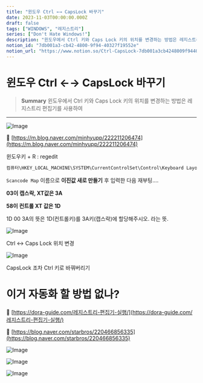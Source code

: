 ```yaml
---
title: "윈도우 Ctrl ←→ CapsLock 바꾸기"
date: 2023-11-03T00:00:00.000Z
draft: false
tags: ["WINDOWS", "레지스트리"]
series: ["Don't Hate Windows!"]
description: "윈도우에서 Ctrl 키와 Caps Lock 키의 위치를 변경하는 방법은 레지스트리 편집기를 사용하여 "
notion_id: "7db001a3-cb42-4800-9f94-40327f19552e"
notion_url: "https://www.notion.so/Ctrl-CapsLock-7db001a3cb4248009f9440327f19552e"
---
```


# 윈도우 Ctrl ←→ CapsLock 바꾸기

> **Summary**
> 윈도우에서 Ctrl 키와 Caps Lock 키의 위치를 변경하는 방법은 레지스트리 편집기를 사용하여 

---

![Image](https://prod-files-secure.s3.us-west-2.amazonaws.com/09ccd4d5-876c-4bba-bbdf-cc77a0a11257/11cd1f3c-70bb-4ab7-9e2c-2f1936e43f10/Untitled.png?X-Amz-Algorithm=AWS4-HMAC-SHA256&X-Amz-Content-Sha256=UNSIGNED-PAYLOAD&X-Amz-Credential=ASIAZI2LB466W56RWDGG%2F20250724%2Fus-west-2%2Fs3%2Faws4_request&X-Amz-Date=20250724T081023Z&X-Amz-Expires=3600&X-Amz-Security-Token=IQoJb3JpZ2luX2VjEAAaCXVzLXdlc3QtMiJGMEQCIFu1JTKYMbREGFwT5z%2FmnuyPbwPhty%2BRED7J86ZEwtjbAiBLmRI0v041KLgh33ikm9%2BrXlF%2BS9sVOp5qjlGGs4giRCr%2FAwgpEAAaDDYzNzQyMzE4MzgwNSIMwNlui2JEdG2aHO4WKtwDME04zsqbhTFBNwJx3O6racmqezOaMhCLYi%2BlZ7Xrt3rPTtCYZ35P4p3aqCDV7c9595jtBf%2B8RElCjOwOw2S5QpnwdmfEd1FLCpizJVAe75HwFlHHwOQC98VcZVP7j5ltDx6UlqvO5XQw977W74LraI0wYqxXRl5Y%2FnPkAsIjLZnipQOZiaaDP2l1YS%2B426m0li23fX9dpKsh84Wn7F7%2BOVxYR6wk5tvxQkQNHhawamTyGKDFB2bc7bXJJlQzwlJzs%2BEOkFaeAb%2BRJmIAtqrztI28bk4Y9KvAUXUVwg7ZKpmcUzkwpSPtaL%2FRQ4irVE1rd2KG9zvTv2wIj9q3Prsa4JkDqb1fRIQ%2FRX3CIGIsnyr2VZ0FA21I71zn6ZyAcr6Diy7FPtcGknWE89lHsXdDMk6PFa1pa61RLsuuk3ys6yn7BsvMWc9gJOjDyW7lUNw28qTedjFBVNGAoKIaSjpgJ6FoTITgnTfxhQAdomEBrTErbkmRoBjoufuEQTTRjatiqp3WE%2B3BtGNdmM64aWcHl72gUpsDXVwhvouur54jMBgXtkDMRPlXlUXf2ohsgVxuc8%2BFar6e9uv9DrODZjeQtGbfzm%2BjqB6fpcjD%2BI0IsgmHVWRWUg2MjGvLDYsw2s6HxAY6pgFl2CBzSTOq0OWjwr3odOtNSfuHnI9Do9BSJyffTb0nJy6ymdNYFVi0R5sWwNAeHcyrxKMMhm9k5940MM9H5YNYFnPahqB%2BKiFGc7oFM%2B6dRfH8kSc7tzkdB33uYCrt1lmJj4UCD6LpKzBTG1Iebu8HeKlWZBkNHNckzKFsdAQ0HE5mkCUqIgcKTCKRD7jj1k1DGgVr4cQxm8pUIOXGEGbzE8ScQjez&X-Amz-Signature=a3d0be945fbb7694b9e6ef84e819e4833379653571875589e2eae8c226d7e314&X-Amz-SignedHeaders=host&x-amz-checksum-mode=ENABLED&x-id=GetObject)

🔗 [https://m.blog.naver.com/minhyupp/222211206474](https://m.blog.naver.com/minhyupp/222211206474)

윈도우키 + R : regedit

```c#
컴퓨터\HKEY_LOCAL_MACHINE\SYSTEM\CurrentControlSet\Control\Keyboard Layout
```

`Scancode Map` 이름으로 **이진값 새로 만들기** 후 입력한 다음 재부팅....



**03이 캡스락, XT값은 3A**

**58이 컨트롤 XT 값은 1D**



1D 00 3A의 뜻은 1D(컨트롤키)를 3A키(캡스락)에 할당해주시오. 라는 뜻.



![Image](https://mblogthumb-phinf.pstatic.net/MjAyMTAxMThfNzgg/MDAxNjEwOTQ0NjgxNzgy.YS7Ap6fbEi-TRbEpY5aXdQJ0Hu-rTc_OI1P9DgmtpOQg.g1-cUEsmRpPoCA8b39LlpdpFxUagh7o7I46xAHIjej4g.PNG.minhyupp/image.png?type=w800)

Ctrl <-> Caps Lock 위치 변경

![Image](https://mblogthumb-phinf.pstatic.net/MjAyMTAxMThfMjQg/MDAxNjEwOTQ1Mzk2NjY0.TFPIQALDqOG4bH8YeT2r_Jt1pwBpIpgDuX_k9cyRGpwg.s-wjZ1tR7__cV_HCZjHUUFGDAMsYBcoLJfXHPZyvJnEg.PNG.minhyupp/image.png?type=w800)

CapsLock 조차 Ctrl 키로 바꿔버리기



# 이거 자동화 할 방법 없나?

🔗 [https://dora-guide.com/레지스트리-편집기-실행/](https://dora-guide.com/레지스트리-편집기-실행/)

🔗 [https://blog.naver.com/starbros/220466856335](https://blog.naver.com/starbros/220466856335)

![Image](https://prod-files-secure.s3.us-west-2.amazonaws.com/09ccd4d5-876c-4bba-bbdf-cc77a0a11257/317c6692-f519-47b2-98e6-bd4ed2d3f2f2/Untitled.png?X-Amz-Algorithm=AWS4-HMAC-SHA256&X-Amz-Content-Sha256=UNSIGNED-PAYLOAD&X-Amz-Credential=ASIAZI2LB466W56RWDGG%2F20250724%2Fus-west-2%2Fs3%2Faws4_request&X-Amz-Date=20250724T081023Z&X-Amz-Expires=3600&X-Amz-Security-Token=IQoJb3JpZ2luX2VjEAAaCXVzLXdlc3QtMiJGMEQCIFu1JTKYMbREGFwT5z%2FmnuyPbwPhty%2BRED7J86ZEwtjbAiBLmRI0v041KLgh33ikm9%2BrXlF%2BS9sVOp5qjlGGs4giRCr%2FAwgpEAAaDDYzNzQyMzE4MzgwNSIMwNlui2JEdG2aHO4WKtwDME04zsqbhTFBNwJx3O6racmqezOaMhCLYi%2BlZ7Xrt3rPTtCYZ35P4p3aqCDV7c9595jtBf%2B8RElCjOwOw2S5QpnwdmfEd1FLCpizJVAe75HwFlHHwOQC98VcZVP7j5ltDx6UlqvO5XQw977W74LraI0wYqxXRl5Y%2FnPkAsIjLZnipQOZiaaDP2l1YS%2B426m0li23fX9dpKsh84Wn7F7%2BOVxYR6wk5tvxQkQNHhawamTyGKDFB2bc7bXJJlQzwlJzs%2BEOkFaeAb%2BRJmIAtqrztI28bk4Y9KvAUXUVwg7ZKpmcUzkwpSPtaL%2FRQ4irVE1rd2KG9zvTv2wIj9q3Prsa4JkDqb1fRIQ%2FRX3CIGIsnyr2VZ0FA21I71zn6ZyAcr6Diy7FPtcGknWE89lHsXdDMk6PFa1pa61RLsuuk3ys6yn7BsvMWc9gJOjDyW7lUNw28qTedjFBVNGAoKIaSjpgJ6FoTITgnTfxhQAdomEBrTErbkmRoBjoufuEQTTRjatiqp3WE%2B3BtGNdmM64aWcHl72gUpsDXVwhvouur54jMBgXtkDMRPlXlUXf2ohsgVxuc8%2BFar6e9uv9DrODZjeQtGbfzm%2BjqB6fpcjD%2BI0IsgmHVWRWUg2MjGvLDYsw2s6HxAY6pgFl2CBzSTOq0OWjwr3odOtNSfuHnI9Do9BSJyffTb0nJy6ymdNYFVi0R5sWwNAeHcyrxKMMhm9k5940MM9H5YNYFnPahqB%2BKiFGc7oFM%2B6dRfH8kSc7tzkdB33uYCrt1lmJj4UCD6LpKzBTG1Iebu8HeKlWZBkNHNckzKFsdAQ0HE5mkCUqIgcKTCKRD7jj1k1DGgVr4cQxm8pUIOXGEGbzE8ScQjez&X-Amz-Signature=4823a9cdf9343a547ae1730a6b4437887ffbbda5c3608492ff0d047535a04ba0&X-Amz-SignedHeaders=host&x-amz-checksum-mode=ENABLED&x-id=GetObject)

![Image](https://prod-files-secure.s3.us-west-2.amazonaws.com/09ccd4d5-876c-4bba-bbdf-cc77a0a11257/07d77b91-aa14-412f-8af3-2da3320a0f8e/Untitled.png?X-Amz-Algorithm=AWS4-HMAC-SHA256&X-Amz-Content-Sha256=UNSIGNED-PAYLOAD&X-Amz-Credential=ASIAZI2LB466W56RWDGG%2F20250724%2Fus-west-2%2Fs3%2Faws4_request&X-Amz-Date=20250724T081023Z&X-Amz-Expires=3600&X-Amz-Security-Token=IQoJb3JpZ2luX2VjEAAaCXVzLXdlc3QtMiJGMEQCIFu1JTKYMbREGFwT5z%2FmnuyPbwPhty%2BRED7J86ZEwtjbAiBLmRI0v041KLgh33ikm9%2BrXlF%2BS9sVOp5qjlGGs4giRCr%2FAwgpEAAaDDYzNzQyMzE4MzgwNSIMwNlui2JEdG2aHO4WKtwDME04zsqbhTFBNwJx3O6racmqezOaMhCLYi%2BlZ7Xrt3rPTtCYZ35P4p3aqCDV7c9595jtBf%2B8RElCjOwOw2S5QpnwdmfEd1FLCpizJVAe75HwFlHHwOQC98VcZVP7j5ltDx6UlqvO5XQw977W74LraI0wYqxXRl5Y%2FnPkAsIjLZnipQOZiaaDP2l1YS%2B426m0li23fX9dpKsh84Wn7F7%2BOVxYR6wk5tvxQkQNHhawamTyGKDFB2bc7bXJJlQzwlJzs%2BEOkFaeAb%2BRJmIAtqrztI28bk4Y9KvAUXUVwg7ZKpmcUzkwpSPtaL%2FRQ4irVE1rd2KG9zvTv2wIj9q3Prsa4JkDqb1fRIQ%2FRX3CIGIsnyr2VZ0FA21I71zn6ZyAcr6Diy7FPtcGknWE89lHsXdDMk6PFa1pa61RLsuuk3ys6yn7BsvMWc9gJOjDyW7lUNw28qTedjFBVNGAoKIaSjpgJ6FoTITgnTfxhQAdomEBrTErbkmRoBjoufuEQTTRjatiqp3WE%2B3BtGNdmM64aWcHl72gUpsDXVwhvouur54jMBgXtkDMRPlXlUXf2ohsgVxuc8%2BFar6e9uv9DrODZjeQtGbfzm%2BjqB6fpcjD%2BI0IsgmHVWRWUg2MjGvLDYsw2s6HxAY6pgFl2CBzSTOq0OWjwr3odOtNSfuHnI9Do9BSJyffTb0nJy6ymdNYFVi0R5sWwNAeHcyrxKMMhm9k5940MM9H5YNYFnPahqB%2BKiFGc7oFM%2B6dRfH8kSc7tzkdB33uYCrt1lmJj4UCD6LpKzBTG1Iebu8HeKlWZBkNHNckzKFsdAQ0HE5mkCUqIgcKTCKRD7jj1k1DGgVr4cQxm8pUIOXGEGbzE8ScQjez&X-Amz-Signature=ac0003f1385d0bf5d2025850ee7e0fe99ab11251432a07a6998380345bdacf51&X-Amz-SignedHeaders=host&x-amz-checksum-mode=ENABLED&x-id=GetObject)


![Image](https://prod-files-secure.s3.us-west-2.amazonaws.com/09ccd4d5-876c-4bba-bbdf-cc77a0a11257/0325384a-f9af-4164-9540-7161b0bfaf0f/Untitled.png?X-Amz-Algorithm=AWS4-HMAC-SHA256&X-Amz-Content-Sha256=UNSIGNED-PAYLOAD&X-Amz-Credential=ASIAZI2LB466W56RWDGG%2F20250724%2Fus-west-2%2Fs3%2Faws4_request&X-Amz-Date=20250724T081023Z&X-Amz-Expires=3600&X-Amz-Security-Token=IQoJb3JpZ2luX2VjEAAaCXVzLXdlc3QtMiJGMEQCIFu1JTKYMbREGFwT5z%2FmnuyPbwPhty%2BRED7J86ZEwtjbAiBLmRI0v041KLgh33ikm9%2BrXlF%2BS9sVOp5qjlGGs4giRCr%2FAwgpEAAaDDYzNzQyMzE4MzgwNSIMwNlui2JEdG2aHO4WKtwDME04zsqbhTFBNwJx3O6racmqezOaMhCLYi%2BlZ7Xrt3rPTtCYZ35P4p3aqCDV7c9595jtBf%2B8RElCjOwOw2S5QpnwdmfEd1FLCpizJVAe75HwFlHHwOQC98VcZVP7j5ltDx6UlqvO5XQw977W74LraI0wYqxXRl5Y%2FnPkAsIjLZnipQOZiaaDP2l1YS%2B426m0li23fX9dpKsh84Wn7F7%2BOVxYR6wk5tvxQkQNHhawamTyGKDFB2bc7bXJJlQzwlJzs%2BEOkFaeAb%2BRJmIAtqrztI28bk4Y9KvAUXUVwg7ZKpmcUzkwpSPtaL%2FRQ4irVE1rd2KG9zvTv2wIj9q3Prsa4JkDqb1fRIQ%2FRX3CIGIsnyr2VZ0FA21I71zn6ZyAcr6Diy7FPtcGknWE89lHsXdDMk6PFa1pa61RLsuuk3ys6yn7BsvMWc9gJOjDyW7lUNw28qTedjFBVNGAoKIaSjpgJ6FoTITgnTfxhQAdomEBrTErbkmRoBjoufuEQTTRjatiqp3WE%2B3BtGNdmM64aWcHl72gUpsDXVwhvouur54jMBgXtkDMRPlXlUXf2ohsgVxuc8%2BFar6e9uv9DrODZjeQtGbfzm%2BjqB6fpcjD%2BI0IsgmHVWRWUg2MjGvLDYsw2s6HxAY6pgFl2CBzSTOq0OWjwr3odOtNSfuHnI9Do9BSJyffTb0nJy6ymdNYFVi0R5sWwNAeHcyrxKMMhm9k5940MM9H5YNYFnPahqB%2BKiFGc7oFM%2B6dRfH8kSc7tzkdB33uYCrt1lmJj4UCD6LpKzBTG1Iebu8HeKlWZBkNHNckzKFsdAQ0HE5mkCUqIgcKTCKRD7jj1k1DGgVr4cQxm8pUIOXGEGbzE8ScQjez&X-Amz-Signature=62ba1e441433c15edc91ef1c45baffea431594a1b478f8bafd1991a59cf4db56&X-Amz-SignedHeaders=host&x-amz-checksum-mode=ENABLED&x-id=GetObject)


